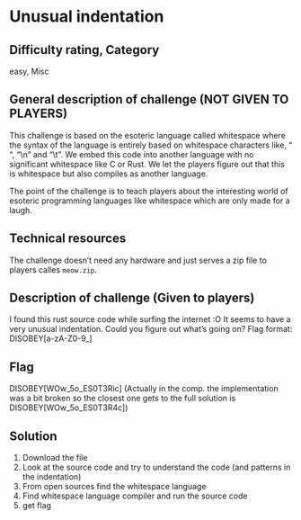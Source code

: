 # Unusual indentation

## Difficulty rating, Category

easy, Misc

## General description of challenge (NOT GIVEN TO PLAYERS)

This challenge is based on the esoteric language called whitespace where the syntax of the language is entirely based on whitespace characters like, “ “, “\n” and “\t”. We embed this code into another language with no significant whitespace like C or Rust. We let the players figure out that this is whitespace but also compiles as another language.

The point of the challenge is to teach players about the interesting world of esoteric programming languages like whitespace which are only made for a laugh.

## Technical resources

The challenge doesn’t need any hardware and just serves a zip file to players calles `meow.zip`.

## Description of challenge (Given to players)

I found this rust source code while surfing the internet :O It seems to have a very unusual indentation. Could you figure out what’s going on?
Flag format: DISOBEY\[a-zA-Z0-9_\]

## Flag

DISOBEY\[WOw_5o_ES0T3Ric\] (Actually in the comp. the implementation was a bit broken so the closest one gets to the full solution is DISOBEY\[WOw_5o_ES0T3R4c\])

## Solution

1. Download the file
2. Look at the source code and try to understand the code (and patterns in the indentation)
3. From open sources find the whitespace language
4. Find whitespace language compiler and run the source code
5. get flag 

